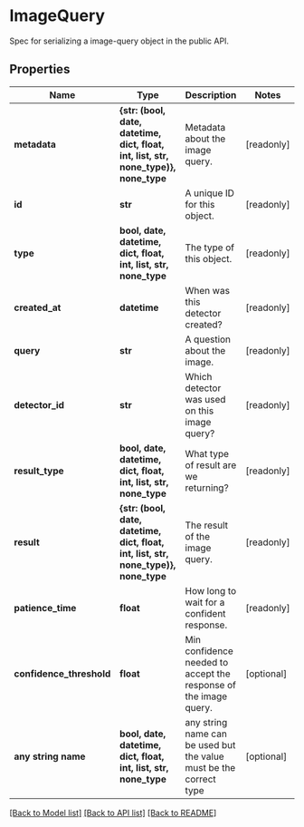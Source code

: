 # ImageQuery

Spec for serializing a image-query object in the public API.

## Properties
Name | Type | Description | Notes
------------ | ------------- | ------------- | -------------
**metadata** | **{str: (bool, date, datetime, dict, float, int, list, str, none_type)}, none_type** | Metadata about the image query. | [readonly] 
**id** | **str** | A unique ID for this object. | [readonly] 
**type** | **bool, date, datetime, dict, float, int, list, str, none_type** | The type of this object. | [readonly] 
**created_at** | **datetime** | When was this detector created? | [readonly] 
**query** | **str** | A question about the image. | [readonly] 
**detector_id** | **str** | Which detector was used on this image query? | [readonly] 
**result_type** | **bool, date, datetime, dict, float, int, list, str, none_type** | What type of result are we returning? | [readonly] 
**result** | **{str: (bool, date, datetime, dict, float, int, list, str, none_type)}, none_type** | The result of the image query. | [readonly] 
**patience_time** | **float** | How long to wait for a confident response. | [readonly] 
**confidence_threshold** | **float** | Min confidence needed to accept the response of the image query. | [optional] 
**any string name** | **bool, date, datetime, dict, float, int, list, str, none_type** | any string name can be used but the value must be the correct type | [optional]

[[Back to Model list]](../README.md#documentation-for-models) [[Back to API list]](../README.md#documentation-for-api-endpoints) [[Back to README]](../README.md)



